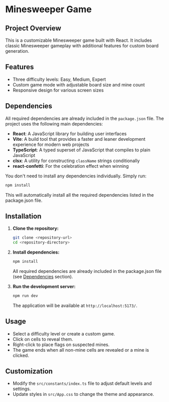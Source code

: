 # Minesweeper Game

## Project Overview
This is a customizable Minesweeper game built with React. It includes classic Minesweeper gameplay with additional features for custom board generation.

## Features
- Three difficulty levels: Easy, Medium, Expert
- Custom game mode with adjustable board size and mine count
- Responsive design for various screen sizes

## Dependencies
All required dependencies are already included in the `package.json` file. The project uses the following main dependencies:

- **React**: A JavaScript library for building user interfaces
- **Vite**: A build tool that provides a faster and leaner development experience for modern web projects
- **TypeScript**: A typed superset of JavaScript that compiles to plain JavaScript
- **clsx**: A utility for constructing `className` strings conditionally
- **react-confetti**: For the celebration effect when winning

You don't need to install any dependencies individually. Simply run:
```bash
npm install
```

This will automatically install all the required dependencies listed in the package.json file.

## Installation
1. **Clone the repository:**
   ```bash
   git clone <repository-url>
   cd <repository-directory>
   ```

2. **Install dependencies:**
   ```bash
   npm install
   ```
   All required dependencies are already included in the package.json file (see [Dependencies](#dependencies) section).

3. **Run the development server:**
   ```bash
   npm run dev
   ```
   The application will be available at `http://localhost:5173/`.

## Usage
- Select a difficulty level or create a custom game.
- Click on cells to reveal them.
- Right-click to place flags on suspected mines.
- The game ends when all non-mine cells are revealed or a mine is clicked.

## Customization
- Modify the `src/constants/index.ts` file to adjust default levels and settings.
- Update styles in `src/App.css` to change the theme and appearance.
